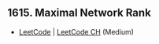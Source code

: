 ## 1615. Maximal Network Rank

-  [LeetCode](https://leetcode.com/problems/maximal-network-rank/) | [LeetCode CH](https://leetcode.cn/problems/maximal-network-rank/) (Medium)
